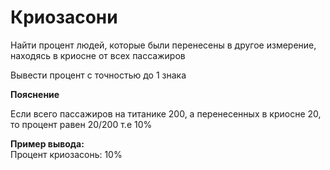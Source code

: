 # Криозасони

Найти процент людей, которые были перенесены в другое измерение, находясь в криосне от всех пассажиров

Вывести процент с точностью до 1 знака

**Пояснение**

Если всего пассажиров на титанике 200, а перенесенных в криосне 20, то процент равен 20/200 т.е 10%

**Пример вывода:**\
Процент криозасонь: 10%